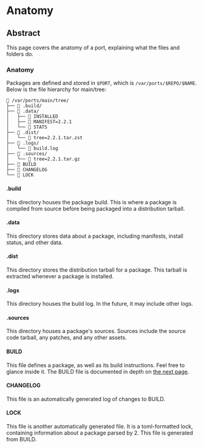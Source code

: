 # Anatomy

## Abstract
This page covers the anatomy of a port, explaining what the files and folders
do.

### Anatomy
Packages are defined and stored in `$PORT`, which is `/var/ports/$REPO/$NAME`.
Below is the file hierarchy for main/tree:
```
 /var/ports/main/tree/
├──  .build/
├──  .data/
│   ├──  INSTALLED
│   ├──  MANIFEST=2.2.1
│   └──  STATS
├──  .dist/
│   └──  tree=2.2.1.tar.zst
├──  .logs/
│   └──  build.log
├──  .sources/
│   └──  tree=2.2.1.tar.gz
├──  BUILD
├──  CHANGELOG
└──  LOCK
```

#### .build
This directory houses the package build. This is where a package is compiled
from source before being packaged into a distribution tarball.

#### .data
This directory stores data about a package, including manifests, install status,
and other data.

#### .dist
This directory stores the distribution tarball for a package. This tarball is
extracted whenever a package is installed.

#### .logs
This directory houses the build log. In the future, it may include other logs.

#### .sources
This directory houses a package's sources. Sources include the source code
tarball, any patches, and any other assets.

#### BUILD
This file defines a package, as well as its build instructions. Feel free to
glance inside it. The BUILD file is documented in depth on [the next
page](./build).

#### CHANGELOG
This file is an automatically generated log of changes to BUILD.

#### LOCK
This file is another automatically generated file. It is a toml-formatted lock,
containing information about a package parsed by 2. This file is generated from
BUILD.
